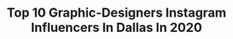 ---
title: Top 10 Graphic-Designers Instagram Influencers In Dallas In 2020
description: >-
  Find top graphic-designers Instagram influencers in Dallas in 2020. Most popular hashtags: #graphicdesigner #graphicdesign #art #miami.
platform: Instagram
profiles:
  - username: "anabeth.jpg"
    fullname: >-
      Anabeth.jpg
    location: "United States"
    followers: 17975
    engagement: 255
    commentsToLikes: 0.073752
    id: ck5q8s75i7qp00i11ivduhogc
    verified: false
    hashtags: "#imwithjessica, #girlssupportgirls, #happybirthday, #netflix"
  - username: "magdiellop"
    fullname: >-
      Magdiel • Artist
    location: "United States"
    followers: 86669
    engagement: 276
    commentsToLikes: 0.009129
    id: ck1393gvajbuj0i19fswps9o9
    verified: false
    hashtags: "#mozzy, #visualgraphc, #adobe, #daily"
  - username: "paigeforrest"
    fullname: >-
      Paige Martindell
    location: "United States"
    followers: 10578
    engagement: 746
    commentsToLikes: 0.060795
    id: ck0ucamt0gcsl0i199uow2uol
    verified: false
    hashtags: "#foodisfuel, #juicelandpowered, #choosejoy, #coolcats"
  - username: "temi.coker"
    fullname: >-
      Temi Coker
    location: "United States"
    followers: 58490
    engagement: 255
    commentsToLikes: 0.025614
    id: ck15px7u5033u0i19yn0mty9x
    verified: false
    hashtags: "#aposteraday, #shapesxportraits, #aposteraday, #temixbhm"
  - username: "redcorn"
    fullname: >-
      Ryan RedCorn
    location: "United States"
    followers: 21203
    engagement: 418
    commentsToLikes: 0.027044
    id: ck0vxwnsk13yp0i19h5gqelui
    verified: false
    hashtags: "#auction, #graduationpictures, #sunshine, #mediumformat"
  - username: "lunarkris"
    fullname: >-
      🌙 KRIS ✨
    location: "United States"
    followers: 6773
    engagement: 632
    commentsToLikes: 0.072017
    id: ck6tmm1kh838u0j71xawbnzgq
    verified: false
    hashtags: "#dfwphotographer, #eventplanner, #laphotographer, #selfportraits"
  - username: "gillie_edits"
    fullname: >-
      GillieEdits
    location: "United States"
    followers: 14525
    engagement: 1235
    commentsToLikes: 0.011654
    id: ck13d16o8357m0i19vxn12x2y
    verified: false
    hashtags: "#espn, #battlehawks, #bigred, #patrickmahomes"
  - username: "drawntothegame"
    fullname: >-
      Drawn To The Game 🔥🐉 🏈⚡️
    location: "United States"
    followers: 6685
    engagement: 1674
    commentsToLikes: 0.044866
    id: ck0w18jqyi2u70i19k9vnne1e
    verified: false
    hashtags: "#framed8x10, #100seasons, #defensivebacks, #pitt"
  - username: "cheligfx"
    fullname: >-
      Che1ique
    location: "United States"
    followers: 5059
    engagement: 1882
    commentsToLikes: 0.059198
    id: ck5qb4i8qjroe0i11wubzm7lu
    verified: false
    hashtags: "#kentucky, #cleveland, #johnwall, #butterfly"
  - username: "anyasiberia"
    fullname: >-
      ANYA SIBERIA
    location: "United States"
    followers: 11980
    engagement: 1488
    commentsToLikes: 0.027440
    id: ck5hjzcyhhin00i113idjhk3h
    verified: false
    hashtags: "#anyatakeone, #siberiaaboutacting"
---